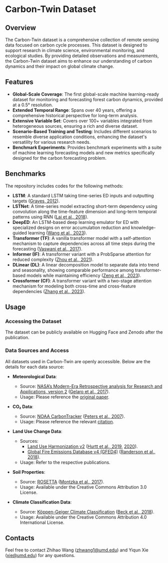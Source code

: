# Carbon-Twin Dataset

## Overview
The Carbon-Twin dataset is a comprehensive collection of remote sensing data focused on carbon cycle processes. This dataset is designed to support research in climate science, environmental monitoring, and ecological studies. By providing detailed observations and measurements, the Carbon-Twin dataset aims to enhance our understanding of carbon dynamics and their impact on global climate change.

## Features
- **Global-Scale Coverage**: The first global-scale machine learning-ready dataset for monitoring and forecasting forest carbon dynamics, provided at a 0.5° resolution.
- **Extended Temporal Range**: Spans over 40 years, offering a comprehensive historical perspective for long-term analysis.
- **Extensive Variable Set**: Covers over 100+ variables integrated from heterogeneous sources, ensuring a rich and diverse dataset.
- **Scenario-Based Training and Testing**: Includes different scenarios to resemble diverse application conditions, enhancing the dataset's versatility for various research needs.
- **Benchmark Experiments**: Provides benchmark experiments with a suite of machine learning forecasting models and new metrics specifically designed for the carbon forecasting problem.


## Benchmarks
The repository includes codes for the following methods:
- **LSTM**: A standard LSTM taking time-series ED inputs and outputting targets ([Graves, 2012](https://www.cs.toronto.edu/~graves/phd.pdf)).
- **LSTNet**: A time-series model extracting short-term dependency using convolution along the time-feature dimension and long-term temporal patterns using RNN ([Lai et al., 2018](https://arxiv.org/abs/1703.07015)).
- **DeepED**: An LSTM-based deep learning emulator for ED with specialized designs on error accumulation reduction and knowledge-guided learning ([Wang et al., 2023](https://doi.org/10.1145/3589132.3625577)).
- **Transformer (TF)**: A vanilla transformer model with a self-attention mechanism to capture dependencies across all time steps during the forecasting ([Vaswani et al., 2017](https://arxiv.org/abs/1706.03762)).
- **Informer (IF)**: A transformer variant with a ProbSparse attention for reduced complexity ([Zhou et al., 2021](https://arxiv.org/abs/2012.07436)).
- **DLinear (DL)**: A linear decomposition model to separate data into trend and seasonality, showing comparable performance among transformer-based models while maintaining efficiency ([Zeng et al., 2023](https://arxiv.org/abs/2205.13504)).
- **Crossformer (CF)**: A transformer variant with a two-stage attention mechanism for modeling both cross-time and cross-feature dependencies ([Zhang et al., 2023](https://openreview.net/forum?id=vSVLM2j9eie)).



## Usage
### Accessing the Dataset
The dataset can be publicly available on Hugging Face and Zenodo after the publication.


### Data Sources and Access

All datasets used in Carbon-Twin are openly accessible. Below are the details for each data source:

- **Meteorological Data**:  
  - Source: [NASA’s Modern-Era Retrospective analysis for Research and Applications, version 2](https://gmao.gsfc.nasa.gov/reanalysis/MERRA-2/) ([Gelaro et al., 2017](https://doi.org/10.1175/JCLI-D-16-0758.1)).
  - Usage: Please reference the [original paper](https://gmao.gsfc.nasa.gov/reanalysis/MERRA-2/citing_MERRA-2/).

- **CO₂ Data**:  
  - Source: [NOAA CarbonTracker](https://gml.noaa.gov/ccgg/carbontracker/) ([Peters et al., 2007](https://doi.org/10.1073/pnas.0708986104)).
  - Usage: Please reference the relevant [citation](https://gml.noaa.gov/ccgg/carbontracker/CT2007/citation.php).

- **Land Use Change Data**:  
  - Sources:
    - [Land Use Harmonization v2](https://luh.umd.edu/) ([Hurtt et al., 2019](https://doi.org/10.22033/ESGF/input4MIPs.10454), [2020](https://doi.org/10.5194/gmd-13-5425-2020)).
    - [Global Fire Emissions Database v4 (GFED4)](https://daac.ornl.gov/VEGETATION/guides/fire_emissions_v4_R1.html) ([Randerson et al., 2018](https://doi.org/10.3334/ORNLDAAC/1293)).
  - Usage: Refer to the respective publications.

- **Soil Properties**:  
  - Source: [ROSETTA](https://doi.pangaea.de/10.1594/PANGAEA.870605) ([Montzka et al., 2017](https://doi.org/10.5194/essd-9-529-2017)).
  - Usage: Available under the Creative Commons Attribution 3.0 License.

- **Climate Classification Data**:  
  - Source: [Köppen-Geiger Climate Classification](https://figshare.com/articles/dataset/Present_and_future_K_ppen-Geiger_climate_classification_maps_at_1-km_resolution/6396959/2) ([Beck et al., 2018](https://doi.org/10.1038/sdata.2018.214)).
  - Usage: Available under the Creative Commons Attribution 4.0 International License.



## Contacts
Feel free to contact Zhihao Wang (zhwang1@umd.edu) and Yiqun Xie (xie@umd.edu) for any questions.
